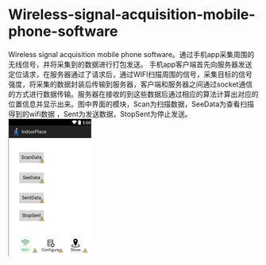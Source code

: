 # Wireless-signal-acquisition-mobile-phone-software
Wireless signal acquisition mobile phone software。通过手机app采集周围的无线信号，并将采集到的数据进行打包发送。
手机app客户端首先向服务器发送定位请求，在服务器通过了请求后，通过WIFI扫描周围的信号，采集目标的信号强度，将采集的数据封装后传输到服务器，客户端和服务器之间通过socket通信的方式进行数据传输。服务器在接收的到这些数据后通过相应的算法计算出对应的位置信息并显示出来。图中界面的模块，Scan为扫描数据，SeeData为查看扫描得到的wifi数据 ，Sent为发送数据，StopSent为停止发送。  
![linear svm ](https://github.com/anbo1024/Wireless-signal-acquisition-mobile-phone-software/blob/master/img/2.png)
